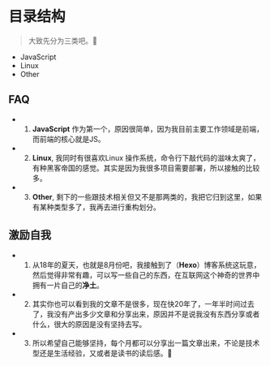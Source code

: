 # 目录结构

> 大致先分为三类吧。:pig_nose:

- JavaScript <Badge text="包含Node JS 和 Vue JS"/>
- Linux
- Other

## FAQ <Badge text="why" type="warn"/> 

- 1. **JavaScript** 作为第一个，原因很简单，因为我目前主要工作领域是前端，而前端的核心就是JS。
- 2. **Linux**, 我同时有很喜欢Linux 操作系统，命令行下敲代码的滋味太爽了，有种黑客帝国的感觉。其实是因为我很多项目需要部署，所以接触的比较多。
- 3. **Other**, 剩下的一些跟技术相关但又不是那两类的，我把它归到这里，如果有某种类型多了，我再去进行重构划分。

## 激励自我 <Badge text="撸起袖子干起来"/> 

- 1. 从18年的夏天，也就是8月份吧，我接触到了（**Hexo**）博客系统这玩意，然后觉得非常有趣，可以写一些自己的东西，在互联网这个神奇的世界中拥有一片自己的**净土**。
- 2. 其实你也可以看到我的文章不是很多，现在快20年了，一年半时间过去了，我没有产出多少文章和分享出来，原因并不是说我没有东西分享或者什么，很大的原因是没有坚持去写。
- 3. 所以希望自己能够坚持，每个月都可以分享出一篇文章<Badge text="至少" type="warn"/>出来，不论是技术型还是生活经验，又或者是读书的读后感。:pig:<Badge text="加油"/>